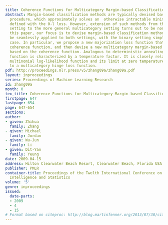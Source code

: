 ```yaml
---
title: Coherence Functions for Multicategory Margin-based Classification Methods
abstract: Margin-based classification methods are typically devised based on a majorization-minimization
  procedure, which approximately solves an  otherwise intractable minimization problem
  defined with the 0-l loss. However, extension of such methods from the binary classification
  setting to the more general multicategory setting turns out to be non-trivial. In
  this paper, our focus is to devise margin-based classification methods that can
  be seamlessly applied to both settings, with the binary setting simply as a special
  case. In particular, we propose a new majorization loss function that we call the
  coherence function, and then devise a new multicategory margin-based boosting algorithm
  based on the coherence function. Analogous to deterministic annealing, the coherence
  function is characterized by a temperature factor. It is closely related to the
  multinomial log-likelihood function and its limit at zero temperature corresponds
  to a multicategory hinge loss function.
pdf: http://proceedings.mlr.press/v5/zhang09a/zhang09a.pdf
layout: inproceedings
series: Proceedings of Machine Learning Research
id: zhang09a
month: 0
tex_title: Coherence Functions for Multicategory Margin-based Classification Methods
firstpage: 647
lastpage: 654
page: 647-654
sections: 
author:
- given: Zhihua
  family: Zhang
- given: Michael
  family: Jordan
- given: Wu-Jun
  family: Li
- given: Dit-Yan
  family: Yeung
date: 2009-04-15
address: Hilton Clearwater Beach Resort, Clearwater Beach, Florida USA
publisher: PMLR
container-title: Proceedings of the Twelth International Conference on Artificial
  Intelligence and Statistics
volume: '5'
genre: inproceedings
issued:
  date-parts:
  - 2009
  - 4
  - 15
# Format based on citeproc: http://blog.martinfenner.org/2013/07/30/citeproc-yaml-for-bibliographies/
---
```

